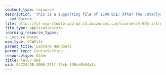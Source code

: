 ```yaml
---
content_type: resource
description: 'This is a supporting file of 1500 BCE: After the Cataclysm: Knossos
  and Karnak.'
file: https://ol-ocw-studio-app-qa.s3.amazonaws.com/courses/4-605-introduction-to-the-history-and-theory-of-architecture-spring-2012/04724c083066275f23cbf99ce0b94a8c_lec07.kmz
file_type: application/zip
learning_resource_types:
- Lecture Notes
ocw_type: OCWFile
parent_title: Lecture Handouts
parent_type: CourseSection
resourcetype: Other
title: lec07.kmz
uid: 04724c08-3066-275f-23cb-f99ce0b94a8c
---
```

